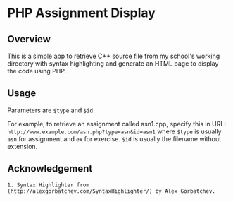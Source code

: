 PHP Assignment Display
======================

Overview
-------------

This is a simple app to retrieve C++ source file from my school's working directory with syntax highlighting and generate an HTML page to display the code using PHP.

Usage
---------

Parameters are `$type` and `$id`.

For example, to retrieve an assignment called asn1.cpp, specify this in URL: 
       `http://www.example.com/asn.php?type=asn&id=asn1`
where `$type` is usually `asn` for assignment and `ex` for exercise. `$id` is usually the filename without extension.

Acknowledgement
----------------

	1. Syntax Highlighter from (http://alexgorbatchev.com/SyntaxHighlighter/) by Alex Gorbatchev.
